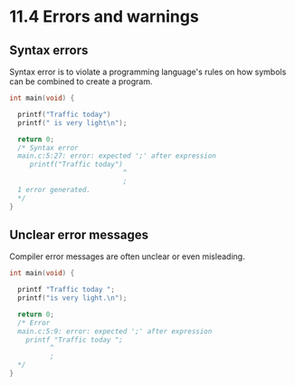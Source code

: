 # 11.4 Errors and warnings

## Syntax errors
Syntax error is to violate a programming language's rules on how symbols can be combined to create a program.   
```c
int main(void) {

  printf("Traffic today")
  printf(" is very light\n");

  return 0;
  /* Syntax error
  main.c:5:27: error: expected ';' after expression
     printf("Traffic today")
                            ^
                            ;
  1 error generated.
  */
}
```

## Unclear error messages
Compiler error messages are often unclear or even misleading.   
```c
int main(void) {

  printf "Traffic today ";
  printf("is very light.\n");

  return 0;
  /* Error
  main.c:5:9: error: expected ';' after expression
    printf "Traffic today ";
          ^
          ;
  */
}
```
